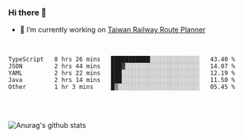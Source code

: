 ### Hi there 👋

- 🔭 I’m currently working on [Taiwan Railway Route Planner](https://github.com/Taiwan-Railway-Route-Planner)

<br/>

<!--START_SECTION:waka-->
```text
TypeScript   8 hrs 26 mins   ███████████░░░░░░░░░░░░░░   43.40 % 
JSON         2 hrs 44 mins   ███▓░░░░░░░░░░░░░░░░░░░░░   14.07 % 
YAML         2 hrs 22 mins   ███░░░░░░░░░░░░░░░░░░░░░░   12.19 % 
Java         2 hrs 14 mins   ███░░░░░░░░░░░░░░░░░░░░░░   11.50 % 
Other        1 hr 3 mins     █▒░░░░░░░░░░░░░░░░░░░░░░░   05.45 % 
```
<!--END_SECTION:waka-->

<br/>
<br/>

![Anurag's github stats](https://github-readme-stats.vercel.app/api?username=DepickereSven&show_icons=true&theme=tokyonight)



<!--
**DepickereSven/DepickereSven** is a ✨ _special_ ✨ repository because its `README.md` (this file) appears on your GitHub profile.

Here are some ideas to get you started:

- 🔭 I’m currently working on ...
- 🌱 I’m currently learning ...
- 👯 I’m looking to collaborate on ...
- 🤔 I’m looking for help with ...
- 💬 Ask me about ...
- 📫 How to reach me: ...
- 😄 Pronouns: ...
- ⚡ Fun fact: ...
-->
